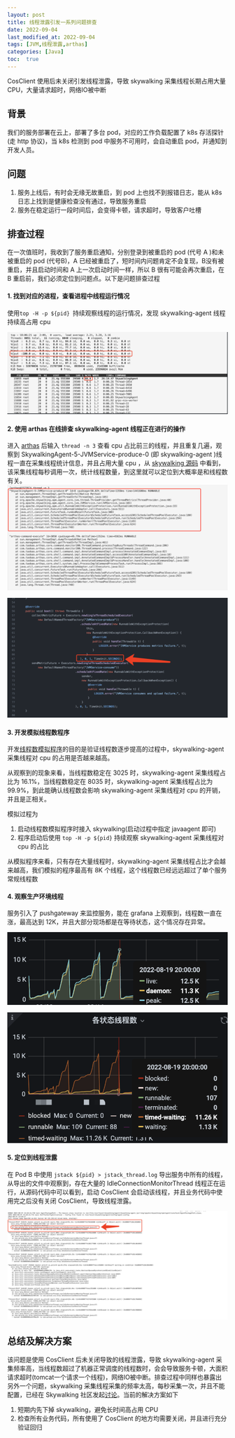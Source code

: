 ```yaml
---
layout: post
title: 线程泄露引发一系列问题排查
date: 2022-09-04
last_modified_at: 2022-09-04
tags: [JVM,线程泄露,arthas]
categories: [Java]
toc:  true
---
```


CosClient 使用后未关闭引发线程泄露，导致 skywalking 采集线程长期占用大量 CPU，大量请求超时，网络IO被中断

## 背景

我们的服务部署在云上，部署了多台 pod，对应的工作负载配置了 k8s 存活探针(走 http 协议)，当 k8s 检测到 pod 中服务不可用时，会自动重启 pod，并通知到开发人员。

## 问题

1. 服务上线后，有时会无缘无故重启，到 pod 上也找不到报错日志，能从 k8s 日志上找到是健康检查没有通过，导致服务重启
2. 服务在稳定运行一段时间后，会变得卡顿，请求超时，导致客户吐槽

## 排查过程



在一次值班时，我收到了服务重启通知，分别登录到被重启的 pod (代号 A )和未被重启的 pod (代号B)，A 已经被重启了，短时间内问题肯定不会复现，B没有被重启，并且启动时间和 A 上一次启动时间一样，所以 B 很有可能会再次重启，在 B 重启前，我们必须定位到问题点。以下是问题排查过程



#### 1. 找到对应的进程，查看进程中线程运行情况

使用`top -H -p ${pid} `持续观察线程的运行情况，发现 skywalking-agent 线程持续高占用 cpu 

![image-20220904111348248](/images/image-20220904111348248.png)

#### 2. 使用 arthas 在线排查 skywalking-agent 线程正在进行的操作
进入 [arthas](https://arthas.aliyun.com/doc/) 后输入 `thread -n 3` 查看 cpu 占比前三的线程，并且重复几遍，观察到 SkywalkingAgent-5-JVMService-produce-0 (即 skywalking-agent )线程一直在采集线程统计信息，并且占用大量 cpu ，从 [skywalking 源码](https://github.com/apache/skywalking/blob/website-docs/8.6.0/apm-sniffer/apm-agent-core/src/main/java/org/apache/skywalking/apm/agent/core/jvm/JVMService.java) 中看到，该采集线程每秒调用一次，统计线程数量，到这里就可以定位到大概率是和线程数有关。
![image-20220904111348248](/images/image-202209041121.png)

![image-20220904112916607](/images/image-20220904112916607.png)

#### 3. 开发模拟线程数程序
开发[线程数模拟程序](/code/MockApp.java)的目的是验证线程数逐步提高的过程中，skywalking-agent 采集线程对 cpu 的占用是否越来越高。

从观察到的现象来看，当线程数稳定在 3025 时，skywalking-agent 采集线程占比为 16.1%，当线程数稳定在 8035 时，skywalking-agent 采集线程占比为 99.9%，到此能确认线程数会影响 skywalking-agent 采集线程对 cpu 的开销，并且是正相关。

模拟过程为

1. 启动线程数模拟程序时接入 skywalking(启动过程中指定 javaagent 即可)
2. 程序启动后使用 `top -H -p ${pid}` 持续观察 skywalking-agent 采集线程对 cpu 的占比

从模拟程序来看，只有存在大量线程时，skywalking-agent 采集线程占比才会越来越高，我们模拟的程序最高有 8K 个线程，这个线程数已经远远超过了单个服务常规线程数

#### 4. 观察生产环境线程

服务引入了 pushgateway 来监控服务，能在 grafana 上观察到，线程数一直在涨，最高达到 12K，并且大部分现场都是在等待状态，这个情况存在异常。

![image-20220904121642466](/images/image-20220904121642466.png)

![image-20220904121737549](/images/image-20220904121737549.png)

#### 5. 定位到线程泄露

在 Pod B 中使用 `jstack ${pid} > jstack_thread.log` 导出服务中所有的线程，从导出的文件中观察到，存在大量的 IdleConnectionMonitorThread 线程正在运行，从源码代码中可以看到，启动 CosClient 会启动该线程，并且业务代码中使用完之后没有关闭 CosClient，导致线程泄露。

![image-20220904121159897](/images/image-20220904121159897.png)

## 总结及解决方案

该问题是使用 CosClient 后未关闭导致的线程泄露，导致 skywalking-agent 采集频率高，当线程数超过了机器正常调度的线程数时，会会导致服务卡顿，大面积请求超时(tomcat一个请求一个线程)，网络IO被中断。排查过程中同样也暴露出另外一个问题，skywalking 采集线程采集的频率太高，每秒采集一次，并且不能配置，已经在 Skywalking 社区发起[讨论](https://github.com/apache/skywalking/discussions/9527)。当前的解决方案如下

1. 短期内先下掉 skywalking，避免长时间高占用 CPU
2. 检查所有业务代码，所有使用了 CosClient 的地方均需要关闭，并且进行充分验证回归



